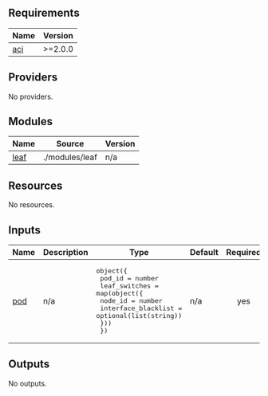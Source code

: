 <!-- BEGIN_TF_DOCS -->
## Requirements

| Name | Version |
|------|---------|
| <a name="requirement_aci"></a> [aci](#requirement\_aci) | >=2.0.0 |

## Providers

No providers.

## Modules

| Name | Source | Version |
|------|--------|---------|
| <a name="module_leaf"></a> [leaf](#module\_leaf) | ./modules/leaf | n/a |

## Resources

No resources.

## Inputs

| Name | Description | Type | Default | Required |
|------|-------------|------|---------|:--------:|
| <a name="input_pod"></a> [pod](#input\_pod) | n/a | <pre>object({<br>    pod_id        = number<br>    leaf_switches = map(object({<br>      node_id             = number<br>      interface_blacklist = optional(list(string))<br>    }))<br>  })</pre> | n/a | yes |

## Outputs

No outputs.
<!-- END_TF_DOCS -->